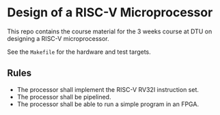 # Design of a RISC-V Microprocessor

This repo contains the course material for the 3 weeks course at
DTU on designing a RISC-V microprocessor.

See the `Makefile` for the hardware and test targets.

## Rules

 * The processor shall implement the RISC-V RV32I instruction set.
 * The processor shall be pipelined.
 * The processor shall be able to run a simple program in an FPGA.
